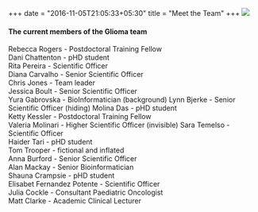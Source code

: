 +++
date = "2016-11-05T21:05:33+05:30"
title = "Meet the Team"
+++
![](/img/GliomaTeam.jpg)
#### The current members of the Glioma team
Rebecca Rogers - Postdoctoral Training Fellow  
Dani Chattenton - pHD student  
Rita Pereira - Scientific Officer  
Diana Carvalho - Senior Scientific Officer  
Chris Jones - Team leader  
Jessica Boult - Senior Scientific Officer  
Yura Gabrovska - BioInformatician (background)
Lynn Bjerke - Senior Scientific Officer (hiding)
Molina Das - pHD student  
Ketty Kessler - Postdoctoral Training Fellow  
Valeria Molinari - Higher Scientific Officer (invisible)
Sara Temelso - Scientific Officer  
Haider Tari - pHD student  
Tom Trooper - fictional and inflated  
Anna Burford - Senior Scientific Officer  
Alan Mackay - Senior Bioinformatician  
Shauna Crampsie - pHD student  
Elisabet Fernandez Potente - Scientific Officer  
Julia Cockle - Consultant Paediatric Oncologist  
Matt Clarke - Academic Clinical Lecturer  
